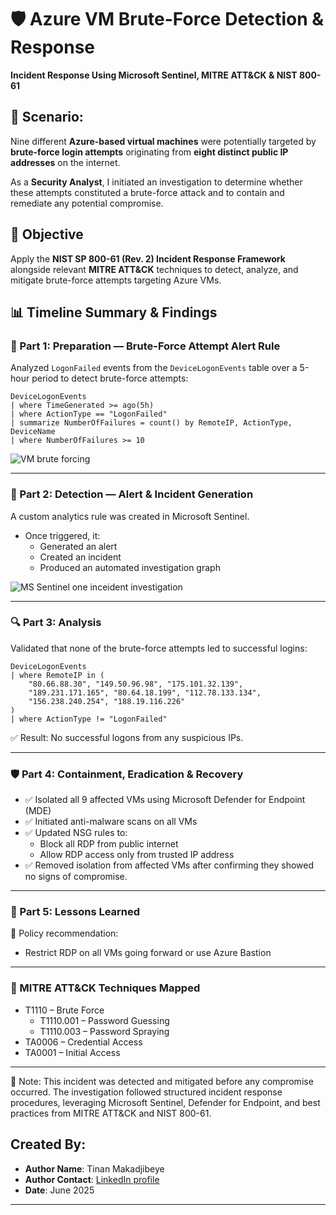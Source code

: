 # 🛡️ Azure VM Brute-Force Detection & Response  

 **Incident Response Using Microsoft Sentinel, MITRE ATT&CK & NIST 800-61**

## 📌 Scenario:
Nine different **Azure-based virtual machines** were potentially targeted by **brute-force login attempts** originating from **eight distinct public IP addresses** on the internet.

As a **Security Analyst**, I initiated an investigation to determine whether these attempts constituted a brute-force attack and to contain and remediate any potential compromise.


## 🎯 Objective

Apply the **NIST SP 800-61 (Rev. 2) Incident Response Framework** alongside relevant **MITRE ATT&CK** techniques to detect, analyze, and mitigate brute-force attempts targeting Azure VMs.


## 📊 Timeline Summary & Findings 


### 🔔 Part 1: Preparation — Brute-Force Attempt Alert Rule

Analyzed `LogonFailed` events from the `DeviceLogonEvents` table over a 5-hour period to detect brute-force attempts:

```kql
DeviceLogonEvents
| where TimeGenerated >= ago(5h)
| where ActionType == "LogonFailed"
| summarize NumberOfFailures = count() by RemoteIP, ActionType, DeviceName
| where NumberOfFailures >= 10
```
![VM brute forcing](https://github.com/user-attachments/assets/2e0e8b6c-56d9-475e-8768-bf18276a91c9)

---

### 🚨 Part 2: Detection — Alert & Incident Generation
A custom analytics rule was created in Microsoft Sentinel.
- Once triggered, it:
  - Generated an alert
  - Created an incident
  - Produced an automated investigation graph
    
 ![MS Sentinel one inceident investigation](https://github.com/user-attachments/assets/69a35c17-9710-4219-911a-8f6aed30b70b)


---

### 🔍 Part 3: Analysis
Validated that none of the brute-force attempts led to successful logins:

```kql
DeviceLogonEvents
| where RemoteIP in (
    "80.66.88.30", "149.50.96.98", "175.101.32.139",
    "189.231.171.165", "80.64.18.199", "112.78.133.134",
    "156.238.240.254", "188.19.116.226"
)
| where ActionType != "LogonFailed"
```
✅ Result: No successful logons from any suspicious IPs.

---

### 🛡️ Part 4: Containment, Eradication & Recovery
- ✅ Isolated all 9 affected VMs using Microsoft Defender for Endpoint (MDE)
- ✅ Initiated anti-malware scans on all VMs
- ✅ Updated NSG rules to:
  - Block all RDP from public internet
  - Allow RDP access only from trusted IP address
- ✅ Removed isolation from affected VMs after confirming they showed no signs of compromise.

 ---
 
### 🧯  Part 5: Lessons Learned
📌 Policy recommendation:
- Restrict RDP on all VMs going forward or use Azure Bastion

---

### 🧠 MITRE ATT&CK Techniques Mapped
- T1110 – Brute Force
  - T1110.001 – Password Guessing
  - T1110.003 – Password Spraying
- TA0006 – Credential Access
- TA0001 – Initial Access

---

📝 Note: This incident was detected and mitigated before any compromise occurred. The investigation followed structured incident response procedures, leveraging Microsoft Sentinel, Defender for Endpoint, and best practices from MITRE ATT&CK and NIST 800-61.

## Created By:
- **Author Name**: Tinan Makadjibeye  
- **Author Contact**: [LinkedIn profile](https://www.linkedin.com/in/makadjibeye-tinan)  
- **Date**: June 2025
  
---
